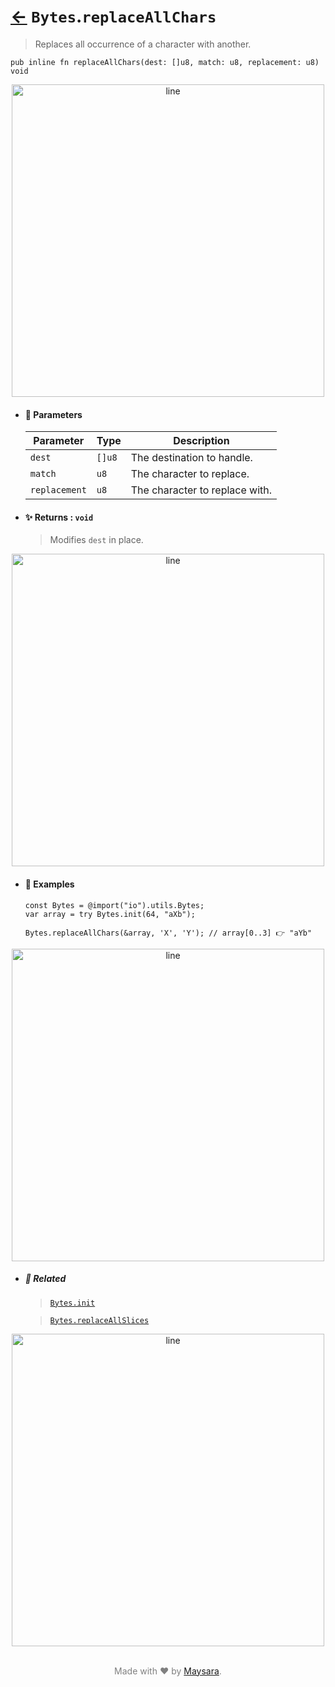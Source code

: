 # [←](../Bytes.md) `Bytes`.`replaceAllChars`

> Replaces all occurrence of a character with another.

```zig
pub inline fn replaceAllChars(dest: []u8, match: u8, replacement: u8) void
```


<div align="center">
<img src="https://github.com/maysara-elshewehy/io-bench/tree/main/dist/img/md/line.png" alt="line" style="width:500px;"/>
</div>

- #### 🧩 Parameters

    | Parameter     | Type   | Description                    |
    | ------------- | ------ | ------------------------------ |
    | `dest`        | `[]u8` | The destination to handle.     |
    | `match`       | `u8`   | The character to replace.      |
    | `replacement` | `u8`   | The character to replace with. |

- #### ✨ Returns : `void`

    > Modifies `dest` in place.

<div align="center">
<img src="https://github.com/maysara-elshewehy/io-bench/tree/main/dist/img/md/line.png" alt="line" style="width:500px;"/>
</div>

- #### 🧪 Examples

    ```zig
    const Bytes = @import("io").utils.Bytes;
    var array = try Bytes.init(64, "aXb");
    ```

    ```zig
    Bytes.replaceAllChars(&array, 'X', 'Y'); // array[0..3] 👉 "aYb"
    ```

<div align="center">
<img src="https://github.com/maysara-elshewehy/io-bench/tree/main/dist/img/md/line.png" alt="line" style="width:500px;"/>
</div>

- ##### 🔗 Related

  > [`Bytes.init`](./init.md)

  > [`Bytes.replaceAllSlices`](./replaceAllSlices.md)

<div align="center">
<img src="https://github.com/maysara-elshewehy/io-bench/tree/main/dist/img/md/line.png" alt="line" style="width:500px;"/>
</div>

<p align="center" style="color:grey;"><br />Made with ❤️ by <a href="http://github.com/maysara-elshewehy" target="blank">Maysara</a>.</p>